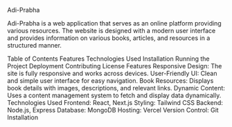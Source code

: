 Adi-Prabha

Adi-Prabha is a web application that serves as an online platform providing various resources. The website is designed with a modern user interface and provides information on various books, articles, and resources in a structured manner.

Table of Contents
Features
Technologies Used
Installation
Running the Project
Deployment
Contributing
License
Features
Responsive Design: The site is fully responsive and works across devices.
User-Friendly UI: Clean and simple user interface for easy navigation.
Book Resources: Displays book details with images, descriptions, and relevant links.
Dynamic Content: Uses a content management system to fetch and display data dynamically.
Technologies Used
Frontend: React, Next.js
Styling: Tailwind CSS
Backend: Node.js, Express
Database: MongoDB
Hosting: Vercel
Version Control: Git
Installation
